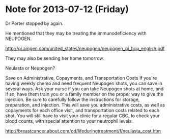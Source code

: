 # Note for 2013-07-12 (Friday)

Dr Porter stopped by again.

He mentioned that they may be treating the immunodeficiency with NEUPOGEN. 

http://pi.amgen.com/united_states/neupogen/neupogen_pi_hcp_english.pdf

They may also be sending her home tomorrow. 

Neulasta or Neupogen?



Save on Administrative, Copayments, and Transportation Costs
If you're having weekly chemo and need frequent Neupogen shots, you can save in several ways. Ask your nurse if you can take Neupogen shots at home, and if so, have them train you or a family member on the proper way to give the injection. Be sure to carefully follow the instructions for storage, preparation, and injection. This will save you administrative costs, as well as copayments for each office visit, and transportation costs related to each shot. You will still have to visit your clinic for a regular CBC, to check your blood counts, with special attention to your neutrophil levels.


http://breastcancer.about.com/od/lifeduringtreatment/f/neulasta_cost.htm
